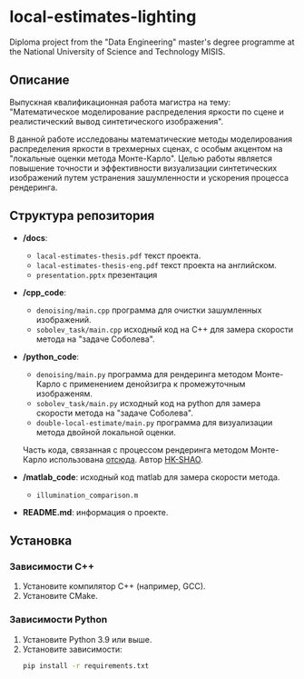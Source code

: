 # local-estimates-lighting
Diploma project from the "Data Engineering" master's degree programme at the National University of Science and Technology MISIS.

## Описание
Выпускная квалификационная работа магистра на тему: "Математическое моделирование распределения яркости по сцене и реалистический вывод синтетического изображения".

В данной работе исследованы математические методы моделирования распределения яркости в трехмерных сценах, с особым акцентом на "локальные оценки метода Монте-Карло". Целью работы является повышение точности и эффективности визуализации синтетических изображений путем устранения зашумленности и ускорения процесса рендеринга.

## Структура репозитория
- **/docs**: 
  - `lacal-estimates-thesis.pdf` текст проекта.
  - `lacal-estimates-thesis-eng.pdf` текст проекта на английском.
  - `presentation.pptx` презентация
- **/cpp_code**: 
  - `denoising/main.cpp` программа для очистки зашумленных изображений.
  - `sobolev_task/main.cpp` исходный код на C++ для замера скорости метода на "задаче Соболева".
- **/python_code**: 
  - `denoising/main.py` программа для рендеринга методом Монте-Карло с применением денойзигра к промежуточным изображеням.
  - `sobolev_task/main.py` исходный код на python для замера скорости метода на "задаче Соболева".
  - `double-local-estimate/main.py` программа для визуализации метода двойной локальной оценки.
  
  Часть кода, связанная с процессом рендеринга методом Монте-Карло использована [отсюда](https://github.com/HK-SHAO/RayTracingPBR/blob/taichi-dev/examples/cornell_box/cornell_box_shortest.py).
  Автор [HK-SHAO](https://github.com/HK-SHAO).
  
- **/matlab_code**: исходный код matlab для замера скорости метода.
  - `illumination_comparison.m`
- **README.md**: информация о проекте.

## Установка
### Зависимости C++
1. Установите компилятор C++ (например, GCC).
2. Установите CMake.

### Зависимости Python
1. Установите Python 3.9 или выше.
2. Установите зависимости:
   ```sh
   pip install -r requirements.txt
